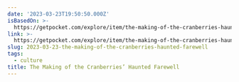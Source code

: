 ```yaml
---
date: '2023-03-23T19:50:50.000Z'
isBasedOn: >-
  https://getpocket.com/explore/item/the-making-of-the-cranberries-haunted-farewell?utm_source=pocket-newtab
link: >-
  https://getpocket.com/explore/item/the-making-of-the-cranberries-haunted-farewell?utm_source=pocket-newtab
slug: 2023-03-23-the-making-of-the-cranberries-haunted-farewell
tags:
  - culture
title: The Making of the Cranberries’ Haunted Farewell
---
```


